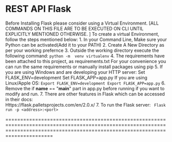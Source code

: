 REST API Flask
==================================================================================================================================================================================


Before Installing Flask please consider using a Virtual Environment.
[ALL COMMANDS ON THIS FILE ARE TO BE EXECUTED ON CLI UNTIL EXPLICITLY MENTIONED OTHERWISE. ]
To create a virtual Environment, follow the steps mentioned below:
    1. In your Command Line, Make sure your Python can be activated(Add it to your PATH)
    2. Create A New Directory as per your working prefernce
    3. Outside the working directory execute the following command:
       ``` python -m  venv virtualenv ```
    4. The requirements have been attached to this project, as requirements.txt
       For your convenience you can run the same requirements or manually install packages using pip 
    5. If you are using Windows and are developing your HTTP server:
        Set FLASK_ENV=development
        Set FLASK_APP=app.py
       If you are using Linux/Apple OS:
        ```Export FLASK_ENV=development
        Export FLASK_APP=app.py```
    6. Remove the if __name__ == "__main__" part in app.py before running if you want to modify and run.
    7.  There are other features in Flask which can be accessed in their docs:   
        Https://flask.palletsprojects.com/en/2.0.x/
    7. To run the Flask server:
           ``` Flask run -p <address>:<port>```
    
    
==================================================================================================================================================================================
